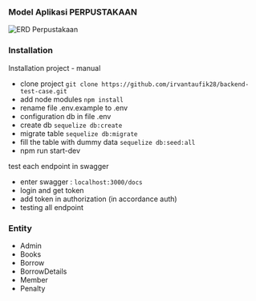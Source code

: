 ### Model Aplikasi PERPUSTAKAAN
![ERD Perpustakaan](https://user-images.githubusercontent.com/107734134/202962923-bb7289f8-36dd-410e-88c6-851d425e0e8d.png)


### Installation

Installation project - manual

- clone project `git clone https://github.com/irvantaufik28/backend-test-case.git`
- add node modules `npm install`
- rename file .env.example to .env
- configuration db in file .env
- create db `sequelize db:create`
- migrate table `sequelize db:migrate`
- fill the table with dummy data `sequelize db:seed:all`
- npm run start-dev

test each endpoint in swagger

- enter swagger : `localhost:3000/docs` 
- login and get token  
- add token in authorization (in accordance auth)
- testing all endpoint


### Entity

- Admin
- Books
- Borrow
- BorrowDetails
- Member
- Penalty

